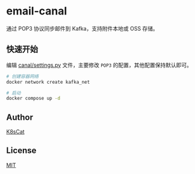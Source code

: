# email-canal

通过 POP3 协议同步邮件到 Kafka，支持附件本地或 OSS 存储。

## 快速开始

编辑 [canal/settings.py](./canal/settings.py) 文件，主要修改 `POP3` 的配置，其他配置保持默认即可。

```bash
# 创建容器网络
docker network create kafka_net

# 启动
docker compose up -d
```

## Author

[K8sCat](https://github.com/k8scat)

## License

[MIT](https://github.com/k8scat/email-canal/blob/main/LICENSE)

